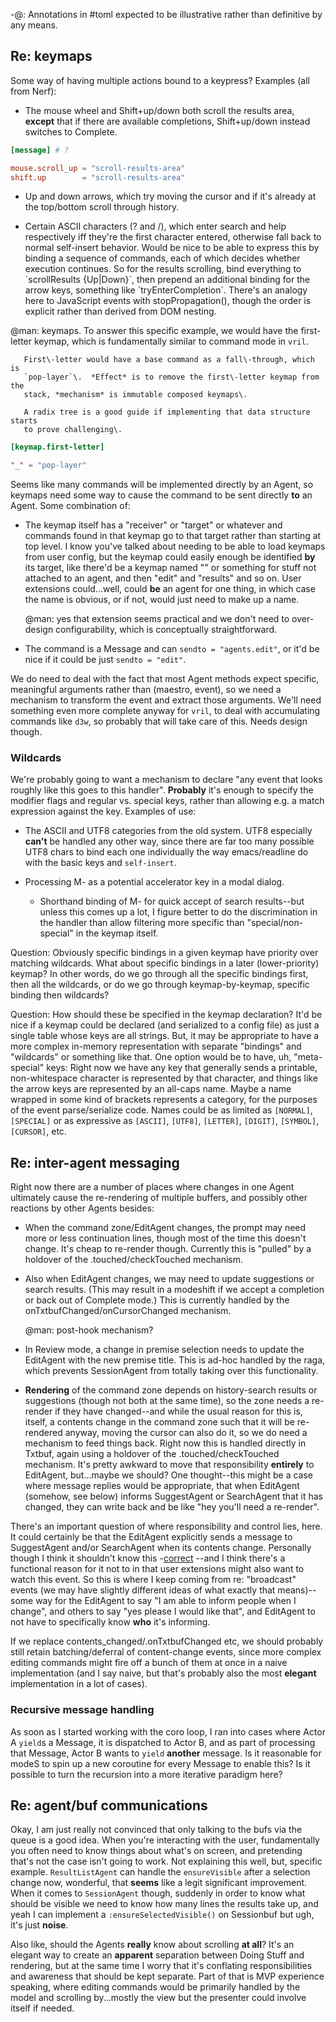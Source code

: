 \-@:  Annotations in \#toml expected to be illustrative rather than definitive
     by any means\.

## Re: keymaps

Some way of having multiple actions bound to a keypress? Examples \(all from
Nerf\):


-  The mouse wheel and Shift\+up/down both scroll the results area, **except**
    that if there are available completions, Shift\+up/down instead switches to
    Complete\.

```toml
[message] # ?

mouse.scroll_up = "scroll-results-area"
shift.up        = "scroll-results-area"
```


-  Up and down arrows, which try moving the cursor and if it's already at the
    top/bottom scroll through history\.


-  Certain ASCII characters \(? and /\), which enter search and help
    respectively iff they're the first character entered, otherwise fall back
    to normal self\-insert behavior\. Would be nice to be able to express this
    by binding a sequence of commands, each of which decides whether execution
    continues\. So for the results scrolling, bind everything to \`scrollResults
    \{Up|Down\}\`, then prepend an additional binding for the arrow keys,
    something like \`tryEnterCompletion\`\. There's an analogy here to JavaScript
    events with stopPropagation\(\), though the order is explicit rather than
    derived from DOM nesting\.

@man:
       keymaps\.  To answer this specific example, we would have the first\-
       letter keymap, which is fundamentally similar to command mode in `vril`\.

       First\-letter would have a base command as a fall\-through, which is
       `pop-layer`\.  *Effect* is to remove the first\-letter keymap from the
       stack, *mechanism* is immutable composed keymaps\.

       A radix tree is a good guide if implementing that data structure starts
       to prove challenging\.

```toml
[keymap.first-letter]

"_" = "pop-layer"
```


Seems like many commands will be implemented directly by an Agent, so keymaps
need some way to cause the command to be sent directly **to** an Agent\. Some
combination of:


-  The keymap itself has a "receiver" or "target" or whatever and commands
    found in that keymap go to that target rather than starting at top level\.
    I know you've talked about needing to be able to load keymaps from user
    config, but the keymap could easily enough be identified **by** its target,
    like there'd be a keymap named "<global>" or something for stuff not
    attached to an agent, and then "edit" and "results" and so on\. User
    extensions could\.\.\.well, could **be** an agent for one thing, in which case
    the name is obvious, or if not, would just need to make up a name\.

    @man: yes that extension seems practical and we don't need to over\-design
    configurability, which is conceptually straightforward\.


-  The command is a Message and can `sendto = "agents.edit"`, or it'd be
    nice if it could be just `sendto = "edit"`\.

We do need to deal with the fact that most Agent methods expect specific,
meaningful arguments rather than \(maestro, event\), so we need a mechanism to
transform the event and extract those arguments\. We'll need something even
more complete anyway for `vril`, to deal with accumulating commands like
`d3w`, so probably that will take care of this\. Needs design though\.


### Wildcards

We're probably going to want a mechanism to declare "any event that looks
roughly like this goes to this handler"\. **Probably** it's enough to specify the
modifier flags and regular vs\. special keys, rather than allowing e\.g\. a match
expression against the key\. Examples of use:


-  The ASCII and UTF8 categories from the old system\. UTF8 especially **can't**
    be handled any other way, since there are far too many possible UTF8 chars
    to bind each one individually the way emacs/readline do with the basic keys
    and `self-insert`\.

-  Processing M\-<whatever> as a potential accelerator key in a modal dialog\.
   -  Shorthand binding of M\-<digit> for quick accept of search results\-\-but
       unless this comes up a lot, I figure better to do the discrimination in
       the handler than allow filtering more specific than "special/non\-special"
       in the keymap itself\.

Question: Obviously specific bindings in a given keymap have priority over
matching wildcards\. What about specific bindings in a later \(lower\-priority\)
keymap? In other words, do we go through all the specific bindings first, then
all the wildcards, or do we go through keymap\-by\-keymap, specific binding then
wildcards?

Question: How should these be specified in the keymap declaration? It'd be
nice if a keymap could be declared \(and serialized to a config file\) as just a
single table whose keys are all strings\. But, it may be appropriate to have a
more complex in\-memory representation with separate "bindings" and "wildcards"
or something like that\. One option would be to have, uh, "meta\-special"
keys: Right now we have any key that generally sends a printable,
non\-whitespace character is represented by that character, and things like the
arrow keys are represented by an all\-caps name\. Maybe a name wrapped in some
kind of brackets represents a category, for the purposes of the event
parse/serialize code\. Names could be as limited as `[NORMAL]`, `[SPECIAL]` or
as expressive as `[ASCII]`, `[UTF8]`, `[LETTER]`, `[DIGIT]`, `[SYMBOL]`,
`[CURSOR]`, etc\.

## Re: inter\-agent messaging

Right now there are a number of places where changes in one Agent ultimately
cause the re\-rendering of multiple buffers, and possibly other reactions by
other Agents besides:


-  When the command zone/EditAgent changes, the prompt may need more or less
    continuation lines, though most of the time this doesn't change\. It's
    cheap to re\-render though\. Currently this is "pulled" by a holdover of
    the \.touched/checkTouched mechanism\.


-  Also when EditAgent changes, we may need to update suggestions or search
    results\. \(This may result in a modeshift if we accept a completion or back
    out of Complete mode\.\) This is currently handled by the
    onTxtbufChanged/onCursorChanged mechanism\.

    @man: post\-hook mechanism?


-  In Review mode, a change in premise selection needs to update the EditAgent
    with the new premise title\. This is ad\-hoc handled by the raga, which
    prevents SessionAgent from totally taking over this functionality\.


-  **Rendering** of the command zone depends on history\-search results or
    suggestions \(though not both at the same time\), so the zone needs a
    re\-render if they have changed\-\-and while the usual reason for this is,
    itself, a contents change in the command zone such that it will be
    re\-rendered anyway, moving the cursor can also do it, so we do need a
    mechanism to feed things back\. Right now this is handled directly in
    Txtbuf, again using a holdover of the \.touched/checkTouched mechanism\.
    It's pretty awkward to move that responsibility **entirely** to EditAgent,
    but\.\.\.maybe we should? One thought\-\-this might be a case where message
    replies would be appropriate, that when EditAgent \(somehow, see below\)
    informs SuggestAgent or SearchAgent that it has changed, they can write
    back and be like "hey you'll need a re\-render"\.

There's an important question of where responsibility and control lies, here\.
It could certainly be that the EditAgent explicitly sends a message to
SuggestAgent and/or SearchAgent when its contents change\. Personally though I
think it shouldn't know this \-[correct](correct) \-\-and I think there's a functional
reason for it not to in that user extensions might also want to watch this
event\. So this is where I keep coming from re: "broadcast" events \(we may
have slightly different ideas of what exactly that means\)\-\-some way for the
EditAgent to say "I am able to inform people when I change", and others to
say "yes please I would like that", and EditAgent to not have to specifically
know **who** it's informing\.

If we replace contents\_changed/<Raga>\.onTxtbufChanged etc, we should probably
still retain batching/deferral of content\-change events, since more complex
editing commands might fire off a bunch of them at once in a naive
implementation \(and I say naive, but that's probably also the most **elegant**
implementation in a lot of cases\)\.


### Recursive message handling

As soon as I started working with the coro loop, I ran into cases where Actor
A `yield`s a Message, it is dispatched to Actor B, and as part of processing
that Message, Actor B wants to `yield` **another** message\. Is it reasonable for
modeS to spin up a new coroutine for every Message to enable this? Is it
possible to turn the recursion into a more iterative paradigm here?


## Re: agent/buf communications

Okay, I am just really not convinced that only talking to the bufs via the
queue is a good idea\. When you're interacting with the user, fundamentally
you often need to know things about what's on screen, and pretending that's
not the case isn't going to work\. Not explaining this well, but, specific
example\. `ResultListAgent` can handle the `ensureVisible` after a selection
change now, wonderful, that **seems** like a legit significant improvement\.
When it comes to `SessionAgent` though, suddenly in order to know what should
be visible we need to know how many lines the results take up, and yeah I can
implement a `:ensureSelectedVisible()` on Sessionbuf but ugh, it's
just **noise**\.

Also like, should the Agents **really** know about scrolling **at all**? It's an
elegant way to create an **apparent** separation between Doing Stuff and
rendering, but at the same time I worry that it's conflating responsibilities
and awareness that should be kept separate\. Part of that is MVP experience
speaking, where editing commands would be primarily handled by the model and
scrolling by\.\.\.mostly the view but the presenter could involve itself if
needed\.
